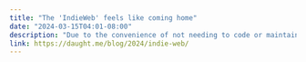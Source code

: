 ```yaml
---
title: "The 'IndieWeb' feels like coming home"
date: "2024-03-15T04:01-08:00"
description: "Due to the convenience of not needing to code or maintain anything I’ve opted to use Squarespace or Cargo for many years. Now that I`ve moved this site to Eleventy hosted on Neocities, I`m having fun with my website again!"
link: https://daught.me/blog/2024/indie-web/
---
```

